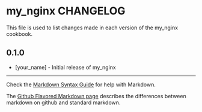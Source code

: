 my_nginx CHANGELOG
==================

This file is used to list changes made in each version of the my_nginx cookbook.

0.1.0
-----
- [your_name] - Initial release of my_nginx

- - -
Check the [Markdown Syntax Guide](http://daringfireball.net/projects/markdown/syntax) for help with Markdown.

The [Github Flavored Markdown page](http://github.github.com/github-flavored-markdown/) describes the differences between markdown on github and standard markdown.
